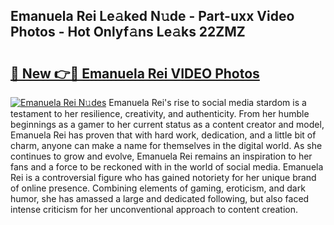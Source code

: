 ## Emanuela Rei Le𝚊ked N𝚞de - Part-uxx Video Photos - Hot Onlyf𝚊ns Le𝚊ks 22ZMZ

# <h2><a href="http://ab18831.deff.icu/?id=Emanuela+Rei">🔗 New 👉🔴 Emanuela Rei VIDEO Photos</a></h2>

[![Emanuela Rei N𝚞des](https://i.imgur.com/rIISA9y.gif)](http://ab18831.deff.icu/?id=Emanuela+Rei)
Emanuela Rei's rise to social media stardom is a testament to her resilience, creativity, and authenticity. From her humble beginnings as a gamer to her current status as a content creator and model, Emanuela Rei has proven that with hard work, dedication, and a little bit of charm, anyone can make a name for themselves in the digital world. As she continues to grow and evolve, Emanuela Rei remains an inspiration to her fans and a force to be reckoned with in the world of social media. Emanuela Rei is a controversial figure who has gained notoriety for her unique brand of online presence. Combining elements of gaming, eroticism, and dark humor, she has amassed a large and dedicated following, but also faced intense criticism for her unconventional approach to content creation.
